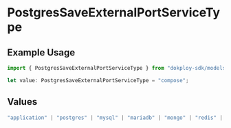 # PostgresSaveExternalPortServiceType

## Example Usage

```typescript
import { PostgresSaveExternalPortServiceType } from "dokploy-sdk/models/operations";

let value: PostgresSaveExternalPortServiceType = "compose";
```

## Values

```typescript
"application" | "postgres" | "mysql" | "mariadb" | "mongo" | "redis" | "compose"
```